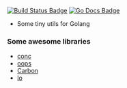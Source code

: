 [![Build Status Badge]][Build Status]
[![Go Docs Badge]][Go Docs]

[Build Status Badge]: https://github.com/haoxins/g/actions/workflows/test.yaml/badge.svg
[Build Status]: https://github.com/haoxins/g/actions/workflows/test.yaml
[Go Docs Badge]: https://pkg.go.dev/badge/github.com/haoxins/g
[Go Docs]: https://pkg.go.dev/github.com/haoxins/g

- Some tiny utils for Golang

### Some awesome libraries

- [conc](https://github.com/sourcegraph/conc)
- [oops](https://github.com/samber/oops)
- [Carbon](https://github.com/dromara/carbon)
- [lo](https://github.com/samber/lo)
